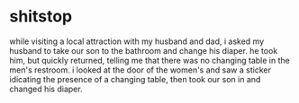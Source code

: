 # shitstop

while visiting a local attraction with my husband and dad, i asked my husband to take our son to the bathroom and change his diaper.  he took him, but quickly returned, telling me that there was no changing table in the men's restroom.  i looked at the door of the women's and saw a sticker idicating the presence of a changing table, then took our son in and changed his diaper.

